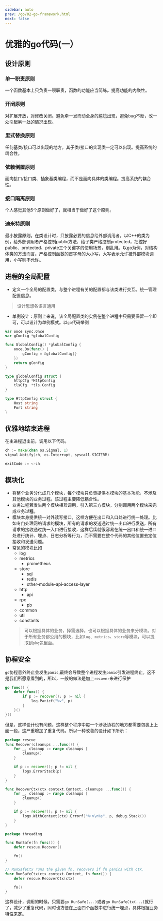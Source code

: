```yaml
---
sidebar: auto
prev: /go/02-go-framework.html
next: false
---
```

# 优雅的go代码(一）
## 设计原则
### 单一职责原则
一个函数基本上只负责一项职责，函数的功能应当简练。提高功能的内聚性。
### 开闭原则
对扩展开放，对修改关闭。避免牵一发而动全身的尴尬出现，避免bug不断，改一处引起另一处的情况出现。
### 里式替换原则
任何基类/接口可以出现的地方，其子类/接口的实现类一定可以出现。提高系统的耦合性。
### 依赖倒置原则
面向接口/接口类、抽象基类编程，而不是面向具体的类编程。提高系统的耦合性。
### 接口隔离原则
个人感觉其他5个原则做好了，就相当于做好了这个原则。
### 迪米特原则
最小披露原则。在类设计时，只披露必要的信息给外部调用者。以C++的类为例，给外部调用者严格控制public方法，给子类严格控制protected，把控好public、protected、private三个关键字的使用场景，别乱用。以go为例，对结构体类的方法而言，严格控制函数的首字母的大小写，大写表示允许被外部模块调用，小写则不允许。
## 进程的全局配置
* 定义一个全局的配置类，与整个进程有关的配置都与该类进行交互。统一管理配置信息。
> 设计思想各语言通用
* 单例设计：原则上来说，该全局配置类的实例在整个进程中只需要保留一个即可，可以设计为单例模式。以`go`代码举例
```go
var once sync.Once
var gConfig *globalConfig

func GlobalConfig() *globalConfig {
	once.Do(func() {
		gConfig = &globalConfig{}
	})
	return gConfig
}

type globalConfig struct {
	httpCfg *HttpConfig
	tlsCfg  *tls.Config
}

type HttpConfig struct {
	Host string
	Port string
}
```
## 优雅地结束进程
在主进程退出前，调用以下代码。
```go
ch := make(chan os.Signal, 1)
signal.Notify(ch, os.Interrupt, syscall.SIGTERM)

exitCode := <-ch
```
## 模块化
* 将整个业务分化成几个模块，每个模块只负责提供本模块的基本功能，不涉及其他模块的业务过程。该过程主要降低耦合性。
* 业务过程若发生两个模块相互调用，引入第三方模块，分别调用两个模块来完成业务过程。
* 模块本身提供统一对外读写接口，这样方便在出口和入口处进行统一处理。比如专门处理网络请求的模块，所有的请求的发送通过统一出口进行发送，所有请求的接收通过统一入口进行接收，这样后续就很容易在统一出口和统一进口处进行统计、埋点、日志分析等行为，而不需要在整个代码的其他位置去定位接收和发送问题。
* 常见的模块比如
    * log
    * metrics
        * prometheus
    * store
        * sql
        * redis
        * other-module-api-access-layer
    * http
        * api
    * rpc
        * pb
    * common
    * util
    * constants
    > 可以根据具体的业务，择需选择。也可以根据具体的业务来分模块。对于所有业务都公用的模块，比如`log`、`metrics`、`store`等模块，可以提取到`pkg`包里面。
## 协程安全
`go`协程意外终止会发生`panic`,最终会导致整个进程发生`panic`引发进程终止，这不是我们所愿意看到的，所以，一般的做法是加上`recover`来进行保护
```go
go func() {
    defer func() {
        if p := recover(); p != nil {
            log.Panicf("%v", p)
        }
    }()
}()
```
但是，这样设计也有问题，这样整个程序中每一个涉及协程的地方都需要包裹上上面一段，这严重增加了重复代码。所以一种改善的设计如下所示：
```go
package rescue
func Recover(cleanups ...func()) {
	for _, cleanup := range cleanups {
		cleanup()
	}

	if p := recover(); p != nil {
		logx.ErrorStack(p)
	}
}

func RecoverCtx(ctx context.Context, cleanups ...func()) {
	for _, cleanup := range cleanups {
		cleanup()
	}

	if p := recover(); p != nil {
		logx.WithContext(ctx).Errorf("%+v\n%s", p, debug.Stack())
	}
}

package threading

func RunSafe(fn func()) {
	defer rescue.Recover()

	fn()
}

// RunSafeCtx runs the given fn, recovers if fn panics with ctx.
func RunSafeCtx(ctx context.Context, fn func()) {
	defer rescue.RecoverCtx(ctx)

	fn()
}
```
这样设计，调用的时候，只需要`go RunSafe(...)`或者`go RunSafeCtx(...)`就行了，减少了重复代码，同时也方便在上面四个函数中进行统一埋点，具体根据业务特性来定。